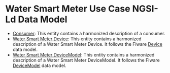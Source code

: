 # Water Smart Meter Use Case NGSI-Ld Data Model




-   [Consumer](ngsild-payloads/Consumer.json): This entity contains a harmonized description of a consumer.
-   [Water Smart Meter Device](ngsild-payloads/waterSmartMeter.json): This entity contains a harmonized description of a Water Smart Meter Device. It follows the Fiware  [Device](https://github.com/smart-data-models/dataModel.Device/tree/master/Device) data model.
-   [Water Smart Meter DeviceModel](ngsild-payloads/waterSmartMeterModel.json): This entity contains a harmonized description of a Water Smart Meter DeviceModel. It follows the Fiware  [DeviceModel](https://github.com/smart-data-models/dataModel.Device/tree/master/DeviceModel) data model.
